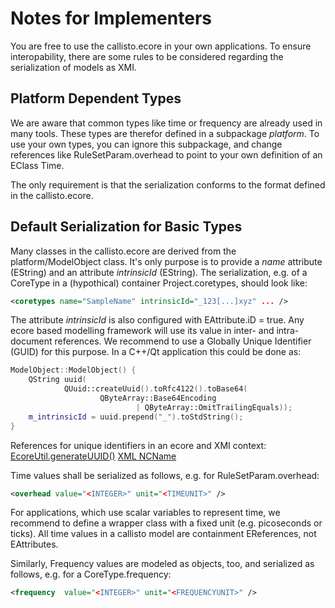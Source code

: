 # Notes for Implementers

You are free to use the callisto.ecore in your own applications. To ensure 
interopability, there are some rules to be considered regarding the serialization of 
models as XMI.

## Platform Dependent Types

We are aware that common types like time or frequency are already used in many tools.
These types are therefor defined in a subpackage _platform_. To use your own types, 
you can ignore this subpackage, and change references like 
RuleSetParam.overhead to point to your own definition of an EClass Time.

The only requirement is that the serialization conforms to the format defined in the 
callisto.ecore.

## Default Serialization for Basic Types

Many classes in the callisto.ecore are derived from the platform/ModelObject class. 
It's only purpose is to provide a _name_ attribute (EString) and an attribute 
_intrinsicId_ (EString). The serialization, e.g. of a CoreType in a (hypothical) 
container Project.coretypes, should look like:

```xml
<coretypes name="SampleName" intrinsicId="_123[...]xyz" ... />
```

The attribute _intrinsicId_ is also configured with EAttribute.iD = true. Any ecore 
based modelling framework will use its value in inter- and intra-document references. 
We recommend to use a Globally Unique Identifier (GUID) for this purpose. In a C++/Qt 
application this could be done as:

```c++
ModelObject::ModelObject() {
    QString uuid(
            QUuid::createUuid().toRfc4122().toBase64(
                    QByteArray::Base64Encoding
                            | QByteArray::OmitTrailingEquals));
    m_intrinsicId = uuid.prepend("_").toStdString();
}
```

References for unique identifiers in an ecore and XMI context:
[EcoreUtil.generateUUID()](https://download.eclipse.org/modeling/emf/emf/javadoc/2.5.0/org/eclipse/emf/ecore/util/EcoreUtil.html#generateUUID())
[XML NCName](https://www.w3.org/TR/1999/REC-xml-names-19990114/#NT-NCName)


Time values shall be serialized as follows, e.g. for RuleSetParam.overhead:

```xml
<overhead value="<INTEGER>" unit="<TIMEUNIT>" />
```
For applications, which use scalar variables to represent time, we recommend to define
a wrapper class with a fixed unit (e.g. picoseconds or ticks). All time values in a
callisto model are containment EReferences, not EAttributes.

Similarly, Frequency values are modeled as objects, too, and serialized as follows, e.g. 
for a CoreType.frequency:

```xml
<frequency  value="<INTEGER>" unit="<FREQUENCYUNIT>" />
```
